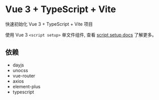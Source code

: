 # Vue 3 + TypeScript + Vite

快速初始化 Vue 3 + TypeScript + Vite 项目

使用 Vue 3 `<script setup>` 单文件组件, 查看 [script setup docs](https://v3.vuejs.org/api/sfc-script-setup.html#sfc-script-setup) 了解更多。

## 依赖

- dayjs
- unocss
- vue-router
- axios
- element-plus
- typescript
